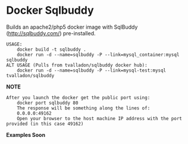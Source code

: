 Docker Sqlbuddy
======

Builds an apache2/php5 docker image with SqlBuddy (http://sqlbuddy.com/) pre-installed.

	USAGE:
		docker build -t sqlbuddy .
		docker run -d --name=sqlbuddy -P --link=mysql_container:mysql sqlbuddy
	ALT USAGE (Pulls from tvalladon/sqlbuddy docker hub):
		docker run -d --name=sqlbuddy -P --link=mysql-test:mysql tvalladon/sqlbuddy

**NOTE**

	After you launch the docker get the public port using:
		docker port sqlbuddy 80
		The response will be something along the lines of:
		0.0.0.0:49162
		Open your browser to the host machine IP address with the port provided (in this case 49162)

**Examples Soon**
